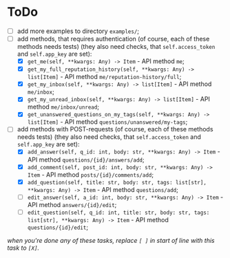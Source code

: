 # ToDo

 + [ ] add more examples to directory `examples/`;
 + [ ] add methods, that requires authentication (of course, each of these methods needs tests) (they also need checks, that `self.access_token` and `self.app_key` are set):
   + [X] `get_me(self, **kwargs: Any) -> Item` - API method `me`;
   + [X] `get_my_full_reputation_history(self, **kwargs: Any) -> list[Item]` - API method `me/reputation-history/full`;
   + [X] `get_my_inbox(self, **kwargs: Any) -> list[Item]` - API method `me/inbox`;
   + [X] `get_my_unread_inbox(self, **kwargs: Any) -> list[Item]` - API method `me/inbox/unread`;
   + [X] `get_unanswered_questions_on_my_tags(self, **kwargs: Any) -> list[Item]` - API method `questions/unanswered/my-tags`;
 + [ ] add methods with POST-requests (of course, each of these methods needs tests) (they also need checks, that `self.access_token` and `self.app_key` are set):
   + [X] `add_answer(self, q_id: int, body: str, **kwargs: Any) -> Item` - API method `questions/{id}/answers/add`;
   + [X] `add_comment(self, post_id: int, body: str, **kwargs: Any) -> Item` - API method `posts/{id}/comments/add`;
   + [X] `add_question(self, title: str, body: str, tags: list[str], **kwargs: Any) -> Item` - API method `questions/add`;
   + [ ] `edit_answer(self, a_id: int, body: str, **kwargs: Any) -> Item` - API method `answers/{id}/edit`;
   + [ ] `edit_question(self, q_id: int, title: str, body: str, tags: list[str], **kwargs: Any) -> Item` - API method `questions/{id}/edit`;

*when you're done any of these tasks, replace `[ ]` in start of line with this task to `[X]`.*
